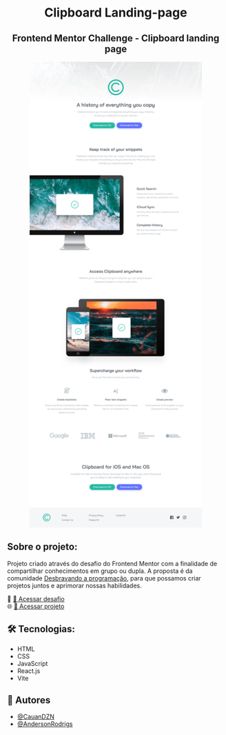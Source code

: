 <div align="center">

# Clipboard Landing-page

## Frontend Mentor Challenge - Clipboard landing page

  <img style="width: 400px;" src="./.github/preview.png" alt="">
</div>

## Sobre o projeto:
Projeto criado através do desafio do Frontend Mentor com a finalidade de compartilhar conhecimentos em grupo ou dupla. A proposta é da comunidade [Desbravando  a programação](https://discord.gg/jeYD43z7), para que possamos criar projetos juntos e aprimorar nossas habilidades.

🎯 [🔗 Acessar desafio](https://www.frontendmentor.io/challenges/clipboard-landing-page-5cc9bccd6c4c91111378ecb9)<br>
🌐 [🔗 Acessar projeto](https://clipboardlp-project.vercel.app/)

## 🛠 Tecnologias:
- HTML
- CSS
- JavaScript
- React.js
- Vite

## 👥 Autores
- [@CauanDZN](https://github.com/CauanDZN)
- [@AndersonRodrigs](https://github.com/AndersonRodrigs)
